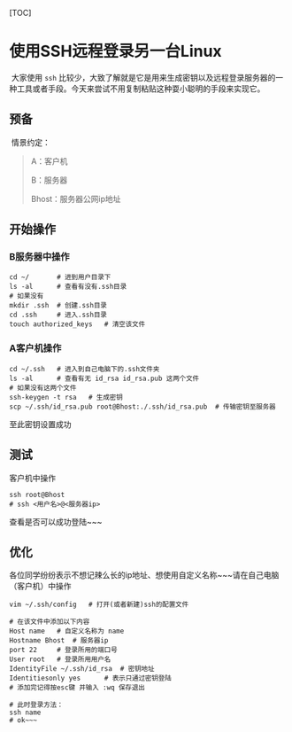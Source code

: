 [TOC]

# 使用SSH远程登录另一台Linux

​	大家使用 `ssh` 比较少，大致了解就是它是用来生成密钥以及远程登录服务器的一种工具或者手段。今天来尝试不用复制粘贴这种耍小聪明的手段来实现它。

## 预备

​	情景约定：

> A：客户机
>
> B：服务器
>
> Bhost：服务器公网ip地址

## 开始操作

### B服务器中操作

```shell
cd ~/		# 进到用户目录下
ls -al		# 查看有没有.ssh目录
# 如果没有
mkdir .ssh	# 创建.ssh目录
cd .ssh		# 进入.ssh目录
touch authorized_keys	# 清空该文件
```

### A客户机操作

```shell
cd ~/.ssh	# 进入到自己电脑下的.ssh文件夹
ls -al		# 查看有无 id_rsa id_rsa.pub 这两个文件
# 如果没有这两个文件
ssh-keygen -t rsa	# 生成密钥
scp ~/.ssh/id_rsa.pub root@Bhost:./.ssh/id_rsa.pub	# 传输密钥至服务器
```

至此密钥设置成功

## 测试

客户机中操作

```shell
ssh root@Bhost
# ssh <用户名>@<服务器ip>
```

查看是否可以成功登陆~~~

## 优化

​	各位同学纷纷表示不想记辣么长的ip地址、想使用自定义名称~~~请在自己电脑（客户机）中操作

```shell
vim ~/.ssh/config	# 打开(或者新建)ssh的配置文件

# 在该文件中添加以下内容
Host name	# 自定义名称为 name
Hostname Bhost 	# 服务器ip
port 22 	# 登录所用的端口号
User root 	# 登录所用用户名
IdentityFile ~/.ssh/id_rsa 	# 密钥地址
Identitiesonly yes		# 表示只通过密钥登陆
# 添加完记得按esc键 并输入 :wq 保存退出

# 此时登录方法：
ssh name
# ok~~~
```

